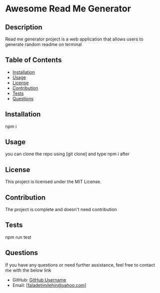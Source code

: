 # Awesome Read Me Generator

## Description

Read me generator project is a web application that allows users to generate random readme on terminal

## Table of Contents

- [Installation](#installation)
- [Usage](#usage)
- [License](#license)
- [Contribution](#contribution)
- [Tests](#tests)
- [Questions](#questions)

## Installation

npm i

## Usage

you can clone the repo using [git clone] and type npm i after

## License

This project is licensed under the MIT License.

## Contribution

The project is complete and doesn't need contribution

## Tests

npm run test

## Questions

If you have any questions or need further assistance, feel free to contact me with the below link

- GitHub: [GitHub Username](https://github.com/faladetimilehin)
- Email: [faladetimilehin@yahoo.com]
